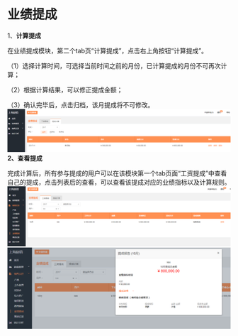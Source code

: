 # 业绩提成

1、**计算提成**

在业绩提成模块，第二个tab页“计算提成”，点击右上角按钮“计算提成”。

（1）选择计算时间，可选择当前时间之前的月份，已计算提成的月份不可再次计算；

（2）根据计算结果，可以修正提成金额；

（3）确认完毕后，点击归档，该月提成将不可修改。![](/assets/lix业绩2.png)**2、查看提成**

完成计算后，所有参与提成的用户可以在该模块第一个tab页面“工资提成”中查看自己的提成，点击列表后的查看，可以查看该提成对应的业绩指标以及计算规则。![](/assets/lix业绩3.png)![](/assets/lix业绩5.png)


